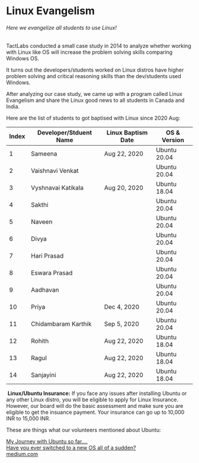 # Linux Evangelism
###### Here we evangelize all students to use Linux!
TactLabs conducted a small case study in 2014 to analyze whether working with Linux like OS will increase the problem solving skills comparing Windows OS. 

It turns out the developers/students worked on Linux distros have higher problem solving and critical reasoning skills than the dev/students used Windows.

After analyzing our case study, we came up with a program called Linux Evangelism and share the Linux good news to all students in Canada and India.

Here are the list of students to got baptised with Linux since 2020 Aug:

Index|Developer/Stduent Name|Linux Baptism Date|OS & Version
-|-|-|-|
1|Sameena|Aug 22, 2020|Ubuntu 20.04
2|Vaishnavi Venkat| |Ubuntu 20.04
3|Vyshnavai Katikala|Aug 20, 2020|Ubuntu 18.04
4|Sakthi| |Ubuntu 20.04
5|Naveen| |Ubuntu 20.04
6|Divya| |Ubuntu 20.04
7|Hari Prasad| |Ubuntu 20.04
8|Eswara Prasad| |Ubuntu 20.04
9|Aadhavan| |Ubuntu 20.04
10|Priya|Dec 4, 2020|Ubuntu 20.04
11|Chidambaram Karthik|Sep 5, 2020|Ubuntu 20.04
12|Rohith|Aug 22, 2020|Ubuntu 18.04
13|Ragul|Aug 22, 2020|Ubuntu 18.04
14|Sanjayini|Aug 22, 2020|Ubuntu 18.04

​
**Linux/Ubuntu Insurance:**
If you face any issues after installing Ubuntu or any other Linux distro, you will be eligible to apply for Linux Insurance. However, our board will do the basic assessment and make sure you are eligible to get the insuance payment. Your insurance can go up to 10,000 INR to 15,000 INR.

These are things what our volunteers mentioned about Ubuntu:

[My Journey with Ubuntu so far….</br>
Have you ever switched to a new OS all of a sudden?</br>
medium.com](https://medium.com/featurepreneur/my-journey-with-ubuntu-so-far-2f8b6fd067f9)
